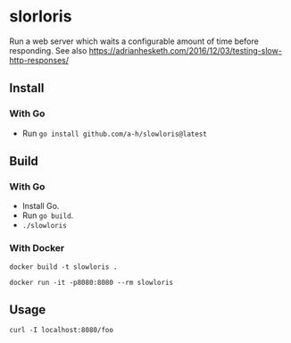 # slorloris

Run a web server which waits a configurable amount of time before responding. See also https://adrianhesketh.com/2016/12/03/testing-slow-http-responses/

## Install

### With Go

* Run `go install github.com/a-h/slowloris@latest`

## Build

### With Go

* Install Go.
* Run `go build`.
* `./slowloris`

### With Docker

```
docker build -t slowloris .
```

```
docker run -it -p8080:8080 --rm slowloris
```

## Usage

```
curl -I localhost:8080/foo
```